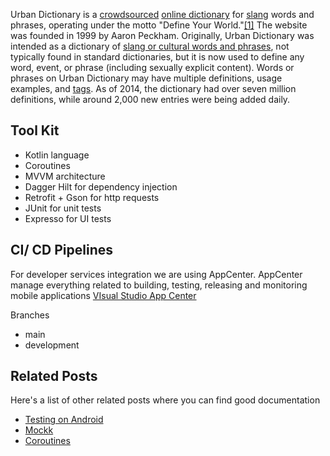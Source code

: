 Urban Dictionary is a [crowdsourced](https://en.wikipedia.org/wiki/Crowdsourced "Crowdsourced")  [online dictionary](https://en.wikipedia.org/wiki/List_of_online_dictionaries "List of online dictionaries") for [slang](https://en.wikipedia.org/wiki/Slang "Slang") words and phrases, operating under the motto "Define Your World."[[1]](https://en.wikipedia.org/wiki/Urban_Dictionary#cite_note-1) The website was founded in 1999 by Aaron Peckham. Originally, Urban Dictionary was intended as a dictionary of [slang or cultural words and phrases](https://en.wikipedia.org/wiki/Slang_dictionary "Slang dictionary"), not typically found in standard dictionaries, but it is now used to define any word, event, or phrase (including sexually explicit content). Words or phrases on Urban Dictionary may have multiple definitions, usage examples, and [tags](https://en.wikipedia.org/wiki/Tag_(metadata) "Tag (metadata)"). As of 2014, the dictionary had over seven million definitions, while around 2,000 new entries were being added daily.

## Tool Kit
* Kotlin language
* Coroutines 
* MVVM architecture
* Dagger Hilt for dependency injection
* Retrofit + Gson for http requests
* JUnit for unit tests
* Expresso for UI tests

## CI/ CD Pipelines

For developer services integration we are using AppCenter. AppCenter manage everything related to building, testing, releasing and monitoring mobile applications
[VIsual Studio App Center](https://visualstudio.microsoft.com/app-center/)

Branches
* main
* development

## Related Posts

Here's a list of other related posts where you can find good documentation

- [Testing on Android](https://www.youtube.com/watch?v=gJPclNjOwP8&list=PLgCYzUzKIBE-xYch_APQy_wR9JBlnp9Hg&index=2)
- [Mockk](https://www.youtube.com/watch?v=PoifD5FdJ7Y)
- [Coroutines](https://www.youtube.com/watch?v=F63mhZk-1-Y)



